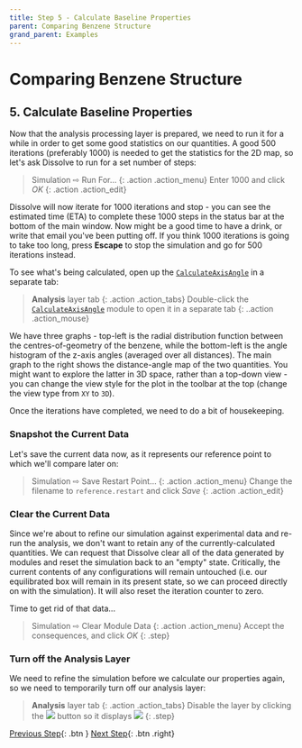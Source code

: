 ```yaml
---
title: Step 5 - Calculate Baseline Properties
parent: Comparing Benzene Structure
grand_parent: Examples
---
```

# Comparing Benzene Structure

## 5. Calculate Baseline Properties

Now that the analysis processing layer is prepared, we need to run it for a while in order to get some good statistics on our quantities. A good 500 iterations  (preferably 1000) is needed to get the statistics for the 2D map, so let's ask Dissolve to run for a set number of steps:

> Simulation &#8680; Run For...
{: .action .action_menu}
> Enter 1000 and click _OK_
{: .action .action_edit}

Dissolve will now iterate for 1000 iterations and stop - you can see the estimated time (ETA) to complete these 1000 steps in the status bar at the bottom of the main window. Now might be a good time to have a drink, or write that email you've been putting off. If you think 1000 iterations is going to take too long, press **Escape** to stop the simulation and go for 500 iterations instead.

To see what's being calculated, open up the [`CalculateAxisAngle`](../../userguide/modules/calculateaxisangle) in a separate tab:

> **Analysis** layer tab
{: .action .action_tabs}
> Double-click the [`CalculateAxisAngle`](../../userguide/modules/calculateaxisangle) module to open it in a separate tab
{: ..action .action_mouse}

We have three graphs - top-left is the radial distribution function between the centres-of-geometry of the benzene, while the bottom-left is the angle histogram of the z-axis angles (averaged over all distances). The main graph to the right shows the distance-angle map of the two quantities. You might want to explore the latter in 3D space, rather than a top-down view - you can change the view style for the plot in the toolbar at the top (change the view type from `XY` to `3D`).

Once the iterations have completed, we need to do a bit of housekeeping.

### Snapshot the Current Data

Let's save the current data now, as it represents our reference point to which we'll compare later on:

> Simulation &#8680; Save Restart Point...
{: .action .action_menu}
> Change the filename to `reference.restart` and click _Save_
{: .action .action_edit}

### Clear the Current Data

Since we're about to refine our simulation against experimental data and re-run the analysis, we don't want to retain any of the currently-calculated quantities. We can request that Dissolve clear all of the data generated by modules and reset the simulation back to an "empty" state. Critically, the current contents of any configurations will remain untouched (i.e. our equilibrated box will remain in its present state, so we can proceed directly on with the simulation). It will also reset the iteration counter to zero.

Time to get rid of that data...

> Simulation &#8680; Clear Module Data
{: .action .action_menu}
> Accept the consequences, and click _OK_
{: .step}

### Turn off the Analysis Layer

We need to refine the simulation before we calculate our properties again, so we need to temporarily turn off our analysis layer:

> **Analysis** layer tab
{: .action .action_tabs}
> Disable the layer by clicking the ![](../icons/slider-on.png) button so it displays ![](../icons/slider-off.png)
{: .step}

[Previous Step](step4.md){: .btn }   [Next Step](step6.md){: .btn .right}
